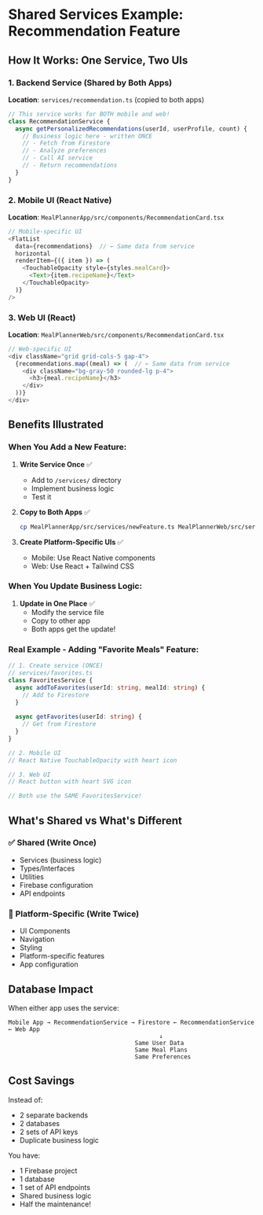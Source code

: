 # Shared Services Example: Recommendation Feature

## How It Works: One Service, Two UIs

### 1. Backend Service (Shared by Both Apps)
**Location**: `services/recommendation.ts` (copied to both apps)

```typescript
// This service works for BOTH mobile and web!
class RecommendationService {
  async getPersonalizedRecommendations(userId, userProfile, count) {
    // Business logic here - written ONCE
    // - Fetch from Firestore
    // - Analyze preferences
    // - Call AI service
    // - Return recommendations
  }
}
```

### 2. Mobile UI (React Native)
**Location**: `MealPlannerApp/src/components/RecommendationCard.tsx`

```typescript
// Mobile-specific UI
<FlatList
  data={recommendations}  // ← Same data from service
  horizontal
  renderItem={({ item }) => (
    <TouchableOpacity style={styles.mealCard}>
      <Text>{item.recipeName}</Text>
    </TouchableOpacity>
  )}
/>
```

### 3. Web UI (React)
**Location**: `MealPlannerWeb/src/components/RecommendationCard.tsx`

```typescript
// Web-specific UI
<div className="grid grid-cols-5 gap-4">
  {recommendations.map((meal) => (  // ← Same data from service
    <div className="bg-gray-50 rounded-lg p-4">
      <h3>{meal.recipeName}</h3>
    </div>
  ))}
</div>
```

## Benefits Illustrated

### When You Add a New Feature:

1. **Write Service Once** ✅
   - Add to `/services/` directory
   - Implement business logic
   - Test it

2. **Copy to Both Apps** ✅
   ```bash
   cp MealPlannerApp/src/services/newFeature.ts MealPlannerWeb/src/services/
   ```

3. **Create Platform-Specific UIs** ✅
   - Mobile: Use React Native components
   - Web: Use React + Tailwind CSS

### When You Update Business Logic:

1. **Update in One Place** ✅
   - Modify the service file
   - Copy to other app
   - Both apps get the update!

### Real Example - Adding "Favorite Meals" Feature:

```typescript
// 1. Create service (ONCE)
// services/favorites.ts
class FavoritesService {
  async addToFavorites(userId: string, mealId: string) {
    // Add to Firestore
  }
  
  async getFavorites(userId: string) {
    // Get from Firestore
  }
}

// 2. Mobile UI
// React Native TouchableOpacity with heart icon

// 3. Web UI  
// React button with heart SVG icon

// Both use the SAME FavoritesService!
```

## What's Shared vs What's Different

### ✅ Shared (Write Once)
- Services (business logic)
- Types/Interfaces
- Utilities
- Firebase configuration
- API endpoints

### 🎨 Platform-Specific (Write Twice)
- UI Components
- Navigation
- Styling
- Platform-specific features
- App configuration

## Database Impact

When either app uses the service:
```
Mobile App → RecommendationService → Firestore ← RecommendationService ← Web App
                                           ↓
                                    Same User Data
                                    Same Meal Plans
                                    Same Preferences
```

## Cost Savings

Instead of:
- 2 separate backends
- 2 databases
- 2 sets of API keys
- Duplicate business logic

You have:
- 1 Firebase project
- 1 database
- 1 set of API endpoints
- Shared business logic
- Half the maintenance! 